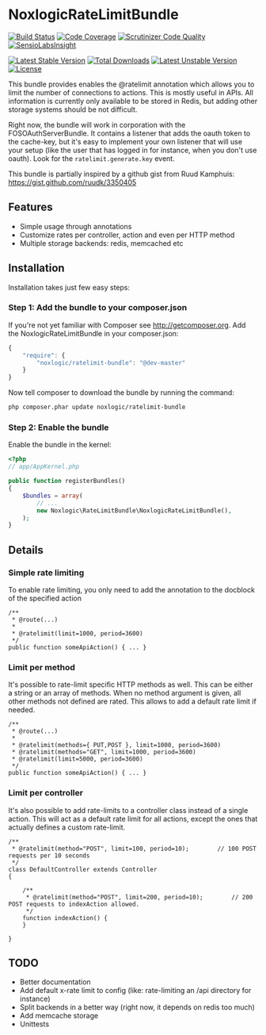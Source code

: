NoxlogicRateLimitBundle
========================

[![Build Status](https://travis-ci.org/jaytaph/RateLimitBundle.svg?branch=master)](https://travis-ci.org/jaytaph/RateLimitBundle)
[![Code Coverage](https://scrutinizer-ci.com/g/jaytaph/RateLimitBundle/badges/coverage.png?b=master)](https://scrutinizer-ci.com/g/jaytaph/RateLimitBundle/?branch=master)
[![Scrutinizer Code Quality](https://scrutinizer-ci.com/g/jaytaph/RateLimitBundle/badges/quality-score.png?b=master)](https://scrutinizer-ci.com/g/jaytaph/RateLimitBundle/?branch=master)
[![SensioLabsInsight](https://insight.sensiolabs.com/projects/da8fecf6-ade5-44a5-9c2f-e8e3a70e5e94/mini.png)](https://insight.sensiolabs.com/projects/da8fecf6-ade5-44a5-9c2f-e8e3a70e5e94)

[![Latest Stable Version](https://poser.pugx.org/noxlogic/ratelimit-bundle/v/stable.svg)](https://packagist.org/packages/noxlogic/ratelimit-bundle) [![Total Downloads](https://poser.pugx.org/noxlogic/ratelimit-bundle/downloads.svg)](https://packagist.org/packages/noxlogic/ratelimit-bundle) [![Latest Unstable Version](https://poser.pugx.org/noxlogic/ratelimit-bundle/v/unstable.svg)](https://packagist.org/packages/noxlogic/ratelimit-bundle) [![License](https://poser.pugx.org/noxlogic/ratelimit-bundle/license.svg)](https://packagist.org/packages/noxlogic/ratelimit-bundle)

This bundle provides enables the @ratelimit annotation which allows you to limit the number of connections to actions.
This is mostly useful in APIs. All information is currently only available to be stored in Redis, but adding other storage systems should be not difficult.

Right now, the bundle will work in corporation with the FOSOAuthServerBundle. It contains a listener that adds the oauth token to the cache-key, but it's easy to implement your own listener that will use your setup (like the user that has logged in for instance, when you don't use oauth). Look for the `ratelimit.generate.key` event.

This bundle is partially inspired by a github gist from Ruud Kamphuis: https://gist.github.com/ruudk/3350405

## Features

 * Simple usage through annotations
 * Customize rates per controller, action and even per HTTP method
 * Multiple storage backends: redis, memcached etc


## Installation

Installation takes just few easy steps:

### Step 1: Add the bundle to your composer.json

If you're not yet familiar with Composer see http://getcomposer.org.
Add the NoxlogicRateLimitBundle in your composer.json:

```js
{
    "require": {
        "noxlogic/ratelimit-bundle": "@dev-master"
    }
}
```

Now tell composer to download the bundle by running the command:

``` bash
php composer.phar update noxlogic/ratelimit-bundle
```

### Step 2: Enable the bundle

Enable the bundle in the kernel:

``` php
<?php
// app/AppKernel.php

public function registerBundles()
{
    $bundles = array(
        // ...
        new Noxlogic\RateLimitBundle\NoxlogicRateLimitBundle(),
    );
}
```




## Details

### Simple rate limiting

To enable rate limiting, you only need to add the annotation to the docblock of the specified action

    /**
     * @route(...)
     *
     * @ratelimit(limit=1000, period=3600)
     */
    public function someApiAction() { ... }



### Limit per method

It's possible to rate-limit specific HTTP methods as well. This can be either a string or an array of methods. When no
method argument is given, all other methods not defined are rated. This allows to add a default rate limit if needed.

    /**
     * @route(...)
     *
     * @ratelimit(methods={ PUT,POST }, limit=1000, period=3600)
     * @ratelimit(methods="GET", limit=1000, period=3600)
     * @ratelimit(limit=5000, period=3600)
     */
    public function someApiAction() { ... }



### Limit per controller

It's also possible to add rate-limits to a controller class instead of a single action. This will act as a default rate
limit for all actions, except the ones that actually defines a custom rate-limit.

    /**
     * @ratelimit(method="POST", limit=100, period=10);        // 100 POST requests per 10 seconds
     */
    class DefaultController extends Controller
    {

        /**
         * @ratelimit(method="POST", limit=200, period=10);        // 200 POST requests to indexAction allowed.
         */
        function indexAction() {
        }

    }



## TODO

  * Better documentation
  * Add default x-rate limit to config (like: rate-limiting an /api directory for instance)
  * Split backends in a better way (right now, it depends on redis too much)
  * Add memcache storage
  * Unittests
